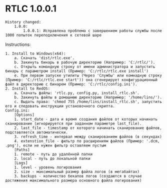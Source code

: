 # RTLC 1.0.0.1 

    History changed:
        1.0.0:
            1.0.0.1: Исправлена проблема с завершением работы службы после 1000 попыток переподключения к сетевой шаре
Instructions:

    1. Install to Windows(x64):
        a. Скачать 'dist/rtlc.exe'.
        b. Закинуть бинарь в рабочую директорию (Например: 'C:/rtlc/').
        c. Открыть командную строку от имени администратора и запустить бинарь с параметром install (Пример: 'C:/rtlc/rtlc.exe install')
        e. При первом запуске утилиты (Через 'Службы' или комнадную строку (Пример: 'C:/rtlc/rtlc.exe start')) она сгенерирует конфигурационный файл в директорию с бинарем (Пример: 'C:/rtlc/config.ini'). 
    2. Install to RedOS:
        a. Скачать файлы: 'rtlc.py, config.py, install_rtlc.sh'.
        b. Закинуть файлы в домашнюю директорию (Например: '/home/lins/').
        c. Выдать права: 'chmod 755 /home/lins/install_rtlc.sh', запустить его и следовать инструкции установочного скрипта.
    Config.ini:
        [Options]
        1. start_date - дата и время создания файлов от которых начинать сканирование (игнорируется при заданном параметре last_file).
        2. last_file - timestamp от которого начинать сканирование файлов, подставляется автоматически.
        3. refresh_time - интервал между сканированием файлов (в секундах)
        4. extenstion_file - фильтр по расширениям файлов (Пример: '.dcm, .png'), если не нужен фильтр оставляем пустым
        [Paths]
        1. remote - путь до удалённой папки
        2. local - путь до локальной папки
        [Logs]
        1. level - уровень логирования
        2. size - максимальный размер файла логов (в мегабайтах)
        3. backups - количество бекапов логов (создаются в случае достижения максимального размера основного файла логирования)
